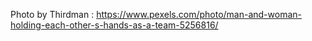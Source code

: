 Photo by Thirdman : https://www.pexels.com/photo/man-and-woman-holding-each-other-s-hands-as-a-team-5256816/
